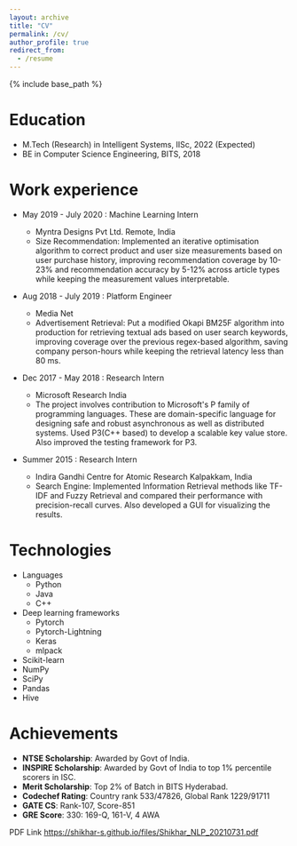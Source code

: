 ```yaml
---
layout: archive
title: "CV"
permalink: /cv/
author_profile: true
redirect_from:
  - /resume
---
```


{% include base_path %}

Education
======
* M.Tech (Research) in Intelligent Systems, IISc, 2022 (Expected)
* BE in Computer Science Engineering, BITS, 2018

Work experience
======
* May 2019 - July 2020 : Machine Learning Intern 
  * Myntra Designs Pvt Ltd. Remote, India
  * Size Recommendation: Implemented an iterative optimisation algorithm to correct product and user size
    measurements based on user purchase history, improving recommendation coverage by 10-23% and recommendation
    accuracy by 5-12% across article types while keeping the measurement values interpretable.
    
* Aug 2018 - July 2019 : Platform Engineer
  * Media Net  
  * Advertisement Retrieval: Put a modified Okapi BM25F algorithm into production for retrieving textual ads
    based on user search keywords, improving coverage over the previous regex-based algorithm, saving company
    person-hours while keeping the retrieval latency less than 80 ms.

* Dec 2017 - May 2018 : Research Intern
  * Microsoft Research India
  * The project involves contribution to Microsoft's P family of programming languages. These are domain-specific language for designing safe and robust asynchronous as well as     distributed systems. Used P3(C++ based) to develop a scalable key value store. Also improved the testing framework for P3. 

* Summer 2015 : Research Intern
  * Indira Gandhi Centre for Atomic Research Kalpakkam, India
  * Search Engine: Implemented Information Retrieval methods like TF-IDF and Fuzzy Retrieval and compared
    their performance with precision-recall curves. Also developed a GUI for visualizing the results.
    
Technologies
=====
* Languages
  * Python
  * Java
  * C++
* Deep learning frameworks
  *  Pytorch
  *  Pytorch-Lightning
  *  Keras
  *  mlpack
* Scikit-learn
* NumPy
* SciPy
* Pandas
* Hive
  
Achievements
======
* **NTSE Scholarship**: Awarded by Govt of India.
* **INSPIRE Scholarship**: Awarded by Govt of India to top 1% percentile scorers in ISC. 
* **Merit Scholarship**: Top 2% of Batch in BITS Hyderabad.
* **Codechef Rating**: Country rank 533/47826, Global Rank 1229/91711
* **GATE CS**: Rank-107, Score-851
* **GRE Score**: 330: 169-Q, 161-V, 4 AWA

PDF Link https://shikhar-s.github.io/files/Shikhar_NLP_20210731.pdf
  
<!-- Skills
======
* Skill 1
* Skill 2
  * Sub-skill 2.1
  * Sub-skill 2.2
  * Sub-skill 2.3
* Skill 3
Publications
======
  <ul>{% for post in site.publications %}
    {% include archive-single-cv.html %}
  {% endfor %}</ul> -->
